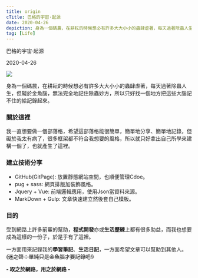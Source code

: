 ```yaml
---
title: origin
cTitle: 巴格的宇宙·起源
date: 2020-04-26
depiction: 身為一個碼農，在耕耘的時候想必有許多大大小小的蟲肆虐著，每天過著除蟲人生，但礙於金魚腦，無法完全地記住除蟲妙方，所以只好找一個地方把這些大腦記不住的給記錄起來。
tag: [Life]
---
```

<!--@@master=../../../../../layout.html-->

<!--@@block=webTitle-->

<title>巴格的宇宙·起源~巴格.生活日記•學習筆記</title>

<!--@@close-->

<!--@@block=contentTitle-->

<p class='theme-title'>巴格的宇宙·起源</p>
<p class='time-mark'>2020-04-26</p>

<!--@@close-->

<!--@@block=depiction-->

<img src='./origin.jpg'>
<p class='depiction'>身為一個碼農，在耕耘的時候想必有許多大大小小的蟲肆虐著，每天過著除蟲人生，但礙於金魚腦，無法完全地記住除蟲妙方，所以只好找一個地方把這些大腦記不住的給記錄起來。</p>

<!--@@close-->

<!--@@block=content-->

### 關於這裡
我一直想要做一個部落格，希望這部落格能很簡單，簡單地分享、簡單地記錄，但礙於我太有病了，很多框架都不符合我想要的風格，所以就只好拿出自己所學來建構一個了，也就產生了這裡。

### 建立技術分享
* GitHub(GitPage): 放置靜態網站空間，也順便管理Cdoe。
* pug + sass: 網頁排版加裝飾風格。
* Jquery + Vue: 前端邏輯應用，使用Json當資料來源。
* MarkDown + Gulp: 文章快速建立然後套自己模板。

### 目的
受到網路上許多前輩的幫助，**程式開發**亦或**生活歷練**上都有很多助益，而我也想要成為這樣的一份子，於是乎有了這裡。

一方面用來記錄我的**學習筆記**、**生活日記**，一方面希望文章可以幫助到其他人。
~~(迷之聲：單純只是金魚腦才要記錄吧!)~~

**- 取之於網路，用之於網路 -**

<!--@@close-->
